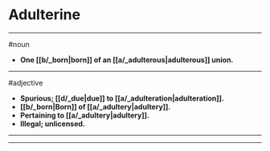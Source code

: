 # Adulterine
---
#noun
- **One [[b/_born|born]] of an [[a/_adulterous|adulterous]] union.**
---
#adjective
- **Spurious; [[d/_due|due]] to [[a/_adulteration|adulteration]].**
- **[[b/_born|Born]] of [[a/_adultery|adultery]].**
- **Pertaining to [[a/_adultery|adultery]].**
- **Illegal; unlicensed.**
---
---
